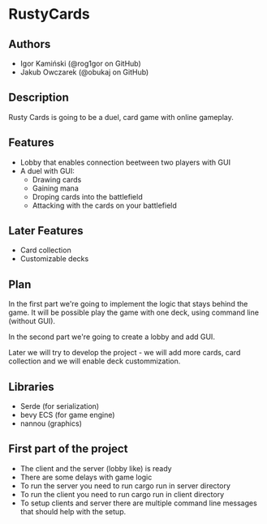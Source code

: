 # RustyCards

## Authors
- Igor Kamiński (@rog1gor on GitHub)
- Jakub Owczarek (@obukaj on GitHub)

## Description
Rusty Cards is going to be a duel, card game with online gameplay.

## Features
- Lobby that enables connection beetween two players with GUI
- A duel with GUI:
  - Drawing cards
  - Gaining mana
  - Droping cards into the battlefield
  - Attacking with the cards on your battlefield

## Later Features
- Card collection
- Customizable decks

## Plan
In the first part we're going to implement the logic that stays behind the game. It will be possible  play the game with one deck, using command line (without GUI).

In the second part we're going to create a lobby and add GUI.

Later we will try to develop the project - we will add more cards, card collection and we will enable deck custommization.

## Libraries
- Serde (for serialization)
- bevy ECS (for game engine)
- nannou (graphics)

## First part of the project
- The client and the server (lobby like) is ready
- There are some delays with game logic
- To run the server you need to run cargo run in server directory
- To run the client you need to run cargo run in client directory
- To setup clients and server there are multiple command line messages that should help with the setup.
